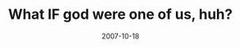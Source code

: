 ---
layout: base.njk
title : 'What IF god were one of us, huh?' 
view_title : 'What IF god were one of us, huh?' 
year : '2007' 
date : '2007-10-18' 
img_file : '/drawing/whatifgodwasoneofushuh.png' 
html_file : 'whatifgodwasoneofushuh' 
next_html : 'imatool.html' 
year_order : '211' 
permalink : "title/{{html_file}}.html"
---